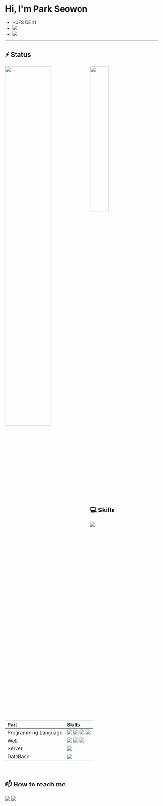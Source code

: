 <h1>Hi, I'm Park Seowon</h1>

- HUFS CE 21
- <a href="https://tjdnjs.github.io/" target="_blank"><img src="https://img.shields.io/badge/Tech.blog-%23121011.svg?style=for-the-badge&logo=github&logoColor=white"/></a>
- <a href="https://www.notion.so/SEOWON-14570fa89952413799288b3ef7fe7091" target="_blank"><img src="https://img.shields.io/badge/Notion-%23000000.svg?style=for-the-badge&logo=notion&logoColor=white"/></a>

---

<h2>⚡ Status</h2>

<div>

<img align="left" width="55%" src="https://github-readme-stats.vercel.app/api?username=Tjdnjs&show_icons=true&theme=tokyonight&icon_color=AA0017"> 

<img width="35%" src="http://mazassumnida.wtf/api/v2/generate_badge?boj=2seowon">

</div>

<br><br>

<h2>💻 Skills</h2>

<div>

 <img align="left" src="https://github-readme-stats.vercel.app/api/top-langs/?username=Tjdnjs&layout=compact&langs_count=10"/>
  
|Part|Skills|
|:---|:---|
|Programming Language|<img src="https://img.shields.io/badge/python-3670A0?style=for-the-badge&logo=python&logoColor=ffdd54">  <img src="https://img.shields.io/badge/c-%2300599C.svg?style=for-the-badge&logo=c&logoColor=white">  <img src="https://img.shields.io/badge/c++-%2300599C.svg?style=for-the-badge&logo=c%2B%2B&logoColor=white">  <img src="https://img.shields.io/badge/r-%23276DC3.svg?style=for-the-badge&logo=r&logoColor=white">|
|Web|<img src="https://img.shields.io/badge/html5-%23E34F26.svg?style=for-the-badge&logo=html5&logoColor=white">  <img src="https://img.shields.io/badge/css3-%231572B6.svg?style=for-the-badge&logo=css3&logoColor=white">  <img src="https://img.shields.io/badge/javascript-%23323330.svg?style=for-the-badge&logo=javascript&logoColor=%23F7DF1E">|
|Server|<img src="https://img.shields.io/badge/flask-%23000.svg?style=for-the-badge&logo=flask&logoColor=white">|
|DataBase|<img src="https://img.shields.io/badge/mysql-%2300f.svg?style=for-the-badge&logo=mysql&logoColor=white">|
  
 
</div>
  
<br>

<h2>📫 How to reach me</h2>

<a href="https://www.instagram.com/s__won_._/" target="_blank"><img src="https://img.shields.io/badge/Instagram-%23E4405F.svg?style=for-the-badge&logo=INSTAGRAM&logoColor=white"/></a>
<a href="mailto:2seowon@naver.com" target="_blank"><img src="https://img.shields.io/badge/EMAIL-00C300?style=for-the-badge&logo=gmail&logoColor=white"/></a>
